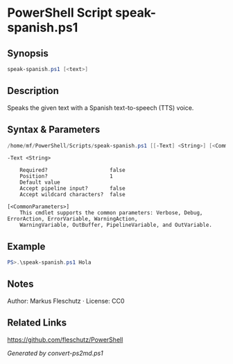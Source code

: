 # PowerShell Script speak-spanish.ps1

## Synopsis
```powershell
speak-spanish.ps1 [<text>]
```

## Description
Speaks the given text with a Spanish text-to-speech (TTS) voice.

## Syntax & Parameters
```powershell
/home/mf/PowerShell/Scripts/speak-spanish.ps1 [[-Text] <String>] [<CommonParameters>]
```

```
-Text <String>
    
    Required?                    false
    Position?                    1
    Default value                
    Accept pipeline input?       false
    Accept wildcard characters?  false
```

```
[<CommonParameters>]
    This cmdlet supports the common parameters: Verbose, Debug, ErrorAction, ErrorVariable, WarningAction, 
    WarningVariable, OutBuffer, PipelineVariable, and OutVariable.
```

## Example
```powershell
PS>.\speak-spanish.ps1 Hola
```


## Notes
Author: Markus Fleschutz · License: CC0

## Related Links
https://github.com/fleschutz/PowerShell

*Generated by convert-ps2md.ps1*

